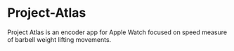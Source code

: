 # Project-Atlas
Project Atlas is an encoder app for Apple Watch focused on speed measure of barbell weight lifting movements.
